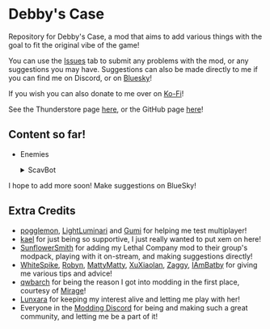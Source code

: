 # Debby's Case

Repository for Debby's Case, a mod that aims to add various things with the goal to fit the original vibe of the game!

You can use the [Issues](https://github.com/TheDebbyCase/REPODebbysCase/issues) tab to submit any problems with the mod, or any suggestions you may have.
Suggestions can also be made directly to me if you can find me on Discord, or on [Bluesky](https://bsky.app/profile/thedebbycase.bsky.social)!

If you wish you can also donate to me over on [Ko-Fi](https://ko-fi.com/thedebbycase)!

See the Thunderstore page [here](https://thunderstore.io/c/repo/p/deB/Debbys_Case),
or the GitHub page [here](https://github.com/TheDebbyCase/REPODebbysCase)!

## Content so far!

- Enemies
	<details>
	<summary>ScavBot</summary>
	
	My own original design!  
	You aren't the only ones here

	![Preview](https://raw.githubusercontent.com/TheDebbyCase/REPODebbysCase/main/Images/ScavBotPreview.png)
	
	</details>
	

I hope to add more soon! Make suggestions on BlueSky!

## Extra Credits

- [pogglemon](https://twitter.com/pogglemon), [LightLuminari](https://twitter.com/LightLuminari) and [Gumi](https://www.twitch.tv/gloomygumi) for helping me test multiplayer!
- [kael](https://bsky.app/profile/kael3.bsky.social) for just being so supportive, I just really wanted to put xem on here!
- [SunflowerSmith](https://www.twitch.tv/sunflowersmith) for adding my Lethal Company mod to their group's modpack, playing with it on-stream, and making suggestions directly!
- [WhiteSpike](https://thunderstore.io/c/lethal-company/p/WhiteSpike), [Robyn](https://thunderstore.io/c/lethal-company/p/Mom_Llama), [MattyMatty](https://thunderstore.io/c/lethal-company/p/mattymatty/), [XuXiaolan](https://thunderstore.io/c/lethal-company/p/XuXiaolan), [Zaggy](https://thunderstore.io/c/lethal-company/p/Zaggy1024), [IAmBatby](https://thunderstore.io/c/lethal-company/p/IAmBatby/) for giving me various tips and advice!
- [qwbarch](https://thunderstore.io/c/lethal-company/p/qwbarch) for being the reason I got into modding in the first place, courtesy of [Mirage](https://thunderstore.io/c/lethal-company/p/qwbarch/Mirage)!
- [Lunxara](https://www.twitch.tv/lunxara) for keeping my interest alive and letting me play with her!
- Everyone in the [Modding Discord](https://discord.gg/lcmod) for being and making such a great community, and letting me be a part of it!